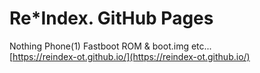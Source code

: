 # Re*Index. GitHub Pages
Nothing Phone(1) Fastboot ROM & boot.img etc...<br>
[https://reindex-ot.github.io/](https://reindex-ot.github.io/)
